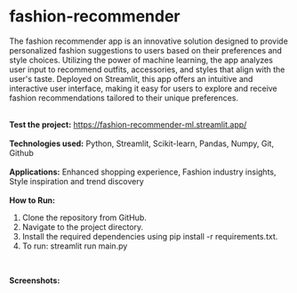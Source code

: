 
# fashion-recommender

The fashion recommender app is an innovative solution designed to provide personalized fashion suggestions to users based on their preferences and style choices. Utilizing the power of machine learning, the app analyzes user input to recommend outfits, accessories, and styles that align with the user's taste. Deployed on Streamlit, this app offers an intuitive and interactive user interface, making it easy for users to explore and receive fashion recommendations tailored to their unique preferences. <br><br>

**Test the project:** https://fashion-recommender-ml.streamlit.app/
<br><br>
**Technologies used:** Python, Streamlit, Scikit-learn, Pandas, Numpy, Git, Github
<br><br>
**Applications:** Enhanced shopping experience, Fashion industry insights, Style inspiration and trend discovery
<br><br>
**How to Run:**
1. Clone the repository from GitHub.
2. Navigate to the project directory.
3. Install the required dependencies using pip install -r requirements.txt.
4. To run: streamlit run main.py
<br>

**Screenshots:**




